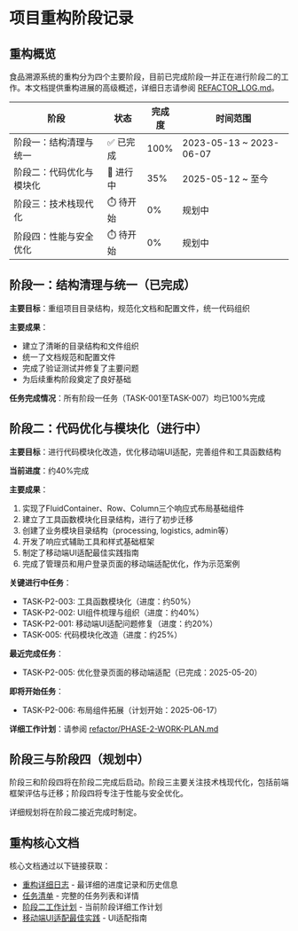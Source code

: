 # 项目重构阶段记录

<!-- updated for: 更新为高级概述文档，引用REFACTOR_LOG.md获取详细信息 -->

## 重构概览

食品溯源系统的重构分为四个主要阶段，目前已完成阶段一并正在进行阶段二的工作。本文档提供重构进展的高级概述，详细日志请参阅 [REFACTOR_LOG.md](refactor/REFACTOR_LOG.md)。

| 阶段 | 状态 | 完成度 | 时间范围 |
|------|------|--------|----------|
| 阶段一：结构清理与统一 | ✅ 已完成 | 100% | 2023-05-13 ~ 2023-06-07 |
| 阶段二：代码优化与模块化 | 🔄 进行中 | 35% | 2025-05-12 ~ 至今 |
| 阶段三：技术栈现代化 | ⏱️ 待开始 | 0% | 规划中 |
| 阶段四：性能与安全优化 | ⏱️ 待开始 | 0% | 规划中 |

## 阶段一：结构清理与统一（已完成）

**主要目标**：重组项目目录结构，规范化文档和配置文件，统一代码组织

**主要成果**：
- 建立了清晰的目录结构和文件组织
- 统一了文档规范和配置文件
- 完成了验证测试并修复了主要问题
- 为后续重构阶段奠定了良好基础

**任务完成情况**：所有阶段一任务（TASK-001至TASK-007）均已100%完成

## 阶段二：代码优化与模块化（进行中）

**主要目标**：进行代码模块化改造，优化移动端UI适配，完善组件和工具函数结构

**当前进度**：约40%完成

**主要成果**：
1. 实现了FluidContainer、Row、Column三个响应式布局基础组件
2. 建立了工具函数模块化目录结构，进行了初步迁移
3. 创建了业务模块目录结构（processing, logistics, admin等）
4. 开发了响应式辅助工具和样式基础框架
5. 制定了移动端UI适配最佳实践指南
6. 完成了管理员和用户登录页面的移动端适配优化，作为示范案例

**关键进行中任务**：
- TASK-P2-003: 工具函数模块化（进度：约50%）
- TASK-P2-002: UI组件梳理与组织（进度：约40%）
- TASK-P2-001: 移动端UI适配问题修复（进度：约20%）
- TASK-005: 代码模块化改造（进度：约25%）

**最近完成任务**：
- TASK-P2-005: 优化登录页面的移动端适配（已完成：2025-05-20）

**即将开始任务**：
- TASK-P2-006: 布局组件拓展（计划开始：2025-06-17）

**详细工作计划**：请参阅 [refactor/PHASE-2-WORK-PLAN.md](refactor/PHASE-2-WORK-PLAN.md)

## 阶段三与阶段四（规划中）

阶段三和阶段四将在阶段二完成后启动。阶段三主要关注技术栈现代化，包括前端框架评估与迁移；阶段四将专注于性能与安全优化。

详细规划将在阶段二接近完成时制定。

## 重构核心文档

核心文档通过以下链接获取：

- [重构详细日志](refactor/REFACTOR_LOG.md) - 最详细的进度记录和历史信息
- [任务清单](TASKS.md) - 完整的任务列表和详情
- [阶段二工作计划](refactor/PHASE-2-WORK-PLAN.md) - 当前阶段详细工作计划
- [移动端UI适配最佳实践](refactor/docs/mobile-ui-best-practices.md) - UI适配指南
